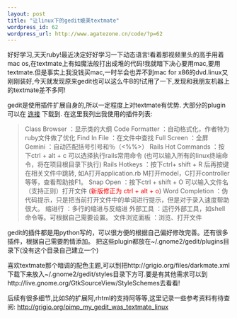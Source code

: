 ```yaml
--- 
layout: post
title: "让linux下的gedit媲美textmate"
wordpress_id: 62
wordpress_url: http://www.agatezone.cn/code/?p=62
---
```

好好学习,天天ruby!最近决定好好学习一下动态语言!看着那视频里头的高手用着mac os,在textmate上有如魔法般打出成堆的代码!我就暗下决心要用mac,要用textmate.但是事实上我没钱买mac,一时半会也弄不到mac for x86的dvd.linux又刚刚装好,今天就发现原来gedit也可以这么牛B的!试用了一下,发现和我朋友机器上的textmate差不多阿!

gedit是使用插件扩展自身的,所以一定程度上对textmate有优势.
大部分的plugin可以在 <a href="http://live.gnome.org/Gedit/Plugins">连接</a> 下载到.
在这里我列出我使用的插件列表:
<blockquote>Class Browser  ：显示类的大纲
Code Formatter ：自动格式化，作者特为ruby文件做了优化
Find In File ：在文件中查找
Full Screen ：全屏
Gemini ：自动匹配括号引号和％（&lt;%%&gt;）
Rails Hot Commands ：按下ctrl + alt + c 可以选择执行rails常用命令 (也可以输入所有的linux终端命令，将在项目根目录下执行)
Rails Hotkeys ：按下ctrl+ shift + R 后再按键在相关文件中跳转, 如A打开application.rb M打开model，C打开controller等等，查看帮助按F1。
Snap Open ：按下ctrl + shift + O 可以输入文件名（支持正则）打开文件 (<span style="color: #ff0000;">新版修正为 ctrl + alt + o</span>)
Word Completion ：伪代码提示，只是把当前打开文件中的单词进行提示，但是对于录入速度帮助很大。
缩进行 ：多行的缩进与反缩进
外部工具 ：运行外部工具，如shell命令等。可根据自己需要设置。
文件浏览面板 ：浏览、打开文件</blockquote>
gedit的插件都是用python写的，可以很方便的根据自己偏好修改完善。还有很多插件，根据自己需要酌情添加。
把这些plugin都放在~/.gnome2/gedit/plugins目录下(没有这个目录自己建立一个)

喜欢textmate那个暗调的配色主题,可以到把http://grigio.org/files/darkmate.xml下载下来放入~/.gnome2/gedit/styles目录下方可.要是有其他需求可以到http://live.gnome.org/GtkSourceView/StyleSchemes去看看!

后续有很多细节,比如S的扩展阿,rhtml的支持阿等等,这里记录一些参考资料有待查阅:
http://grigio.org/pimp_my_gedit_was_textmate_linux
